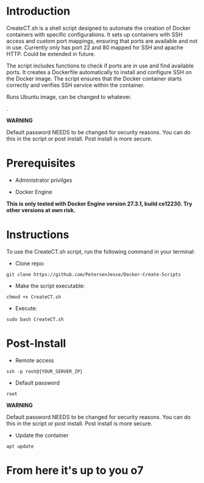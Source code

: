 # Introduction

CreateCT.sh is a shell script designed to automate the creation of Docker containers with specific configurations. It sets up containers with SSH access and custom port mappings, ensuring that ports are available and not in use.
Currently only has port 22 and 80 mapped for SSH and apache HTTP. Could be extended in future.

The script includes functions to check if ports are in use and find available ports.
It creates a Dockerfile automatically to install and configure SSH on the Docker image.
The script ensures that the Docker container starts correctly and verifies SSH service within the container.

Runs Ubuntu image, can be changed to whatever.

.

**WARNING**

Default password NEEDS to be changed for security reasons. You can do this in the script or post install. Post install is more secure.

# Prerequisites

- Administrator privilges

- Docker Engine

**This is only tested with Docker Engine version 27.3.1, build ce12230. Try other versions at own risk.**

# Instructions
To use the CreateCT.sh script, run the following command in your terminal:

- Clone repo:
```
git clone https://github.com/PetersenJesse/Docker-Create-Scripts
```

- Make the script executable:
```
chmod +x CreateCT.sh
```

- Execute:
```
sudo bash CreateCT.sh
```
# Post-Install

- Remote access
```
ssh -p root@{YOUR_SERVER_IP}
```
- Default password
```
root
```

**WARNING** 

Default password NEEDS to be changed for security reasons. You can do this in the script or post install. Post install is more secure.

- Update the container
```
apt update
```

# From here it's up to you o7

